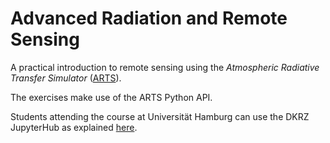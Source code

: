 # Advanced Radiation and Remote Sensing

A practical introduction to remote sensing using the
_Atmospheric Radiative Transfer Simulator_ ([ARTS][arts]).

The exercises make use of the ARTS Python API.

Students attending the course at Universität Hamburg can use the DKRZ
JupyterHub as explained [here][arts-uhh].

[arts]: http://radiativetransfer.org/
[arts-uhh]: https://collaboration.cen.uni-hamburg.de/display/RaRe/ARTS+Lecture
[typhon-github]: https://github.com/atmtools/typhon
